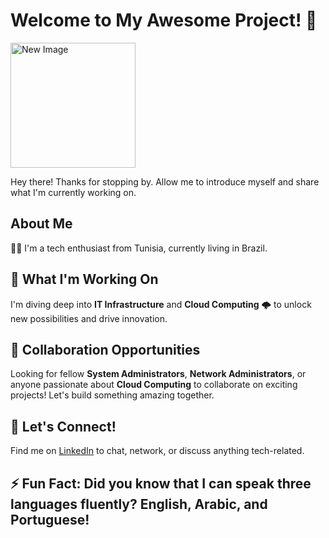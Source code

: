 # Welcome to My Awesome Project! 👋

<img src="https://example.com/new_image.png" alt="New Image" width="200" />

Hey there! Thanks for stopping by. Allow me to introduce myself and share what I'm currently working on.

## About Me

👨‍💻 I'm a tech enthusiast from Tunisia, currently living in Brazil.

## 🔭 What I'm Working On

I'm diving deep into <strong>IT Infrastructure</strong> and <strong>Cloud Computing</strong> 🌩️ to unlock new possibilities and drive innovation.

## 👯 Collaboration Opportunities

Looking for fellow <strong>System Administrators</strong>, <strong>Network Administrators</strong>, or anyone passionate about <strong>Cloud Computing</strong> to collaborate on exciting projects! Let's build something amazing together.

## 💬 Let's Connect!

Find me on [LinkedIn](https://www.linkedin.com/in/maissam-salvatore-azzabi/) to chat, network, or discuss anything tech-related.

## ⚡ Fun Fact: Did you know that I can speak three languages fluently? English, Arabic, and Portuguese!
